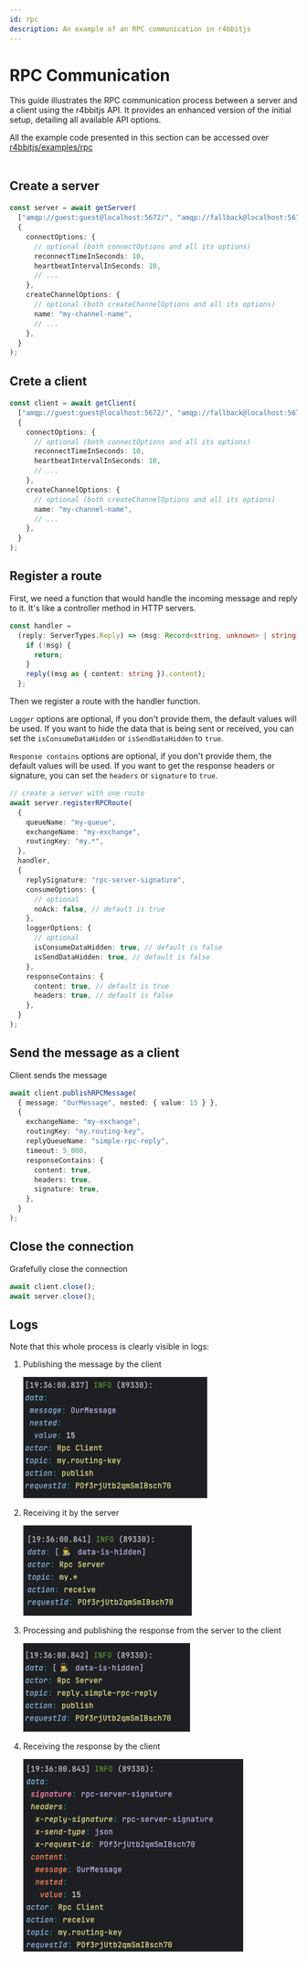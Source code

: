 ```yaml
---
id: rpc
description: An example of an RPC communication in r4bbitjs
---
```


# RPC Communication

This guide illustrates the RPC communication process between a server and a client using the r4bbitjs API. It provides an enhanced version of the initial setup, detailing all available API options.

<div class="alert alert--primary" role="alert">
  All the example code presented in this section can be accessed over <a href="https://github.com/r4bbitjs/r4bbitjs/blob/dev/examples/rpc/index.ts">r4bbitjs/examples/rpc</a>
</div>
<br />

## Create a server

```ts
const server = await getServer(
  ["amqp://guest:guest@localhost:5672/", "amqp://fallback@localhost:5672/"],
  {
    connectOptions: {
      // optional (both connectOptions and all its options)
      reconnectTimeInSeconds: 10,
      heartbeatIntervalInSeconds: 10,
      // ...
    },
    createChannelOptions: {
      // optional (both createChannelOptions and all its options)
      name: "my-channel-name",
      // ...
    },
  }
);
```

## Crete a client

```ts
const client = await getClient(
  ["amqp://guest:guest@localhost:5672/", "amqp://fallback@localhost:5672/"],
  {
    connectOptions: {
      // optional (both connectOptions and all its options)
      reconnectTimeInSeconds: 10,
      heartbeatIntervalInSeconds: 10,
      // ...
    },
    createChannelOptions: {
      // optional (both createChannelOptions and all its options)
      name: "my-channel-name",
      // ...
    },
  }
);
```

## Register a route

First, we need a function that would handle the incoming message and reply to it. It's like a controller method in HTTP servers.

```ts
const handler =
  (reply: ServerTypes.Reply) => (msg: Record<string, unknown> | string) => {
    if (!msg) {
      return;
    }
    reply((msg as { content: string }).content);
  };
```

Then we register a route with the handler function.

`Logger` options are optional, if you don't provide them, the default values will be used. If you want to hide the data that is being sent or received, you can set the `isConsumeDataHidden` or `isSendDataHidden` to `true`.

`Response contains` options are optional, if you don't provide them, the default values will be used. If you want to get the response headers or signature, you can set the `headers` or `signature` to `true`.

```ts
// create a server with one route
await server.registerRPCRoute(
  {
    queueName: "my-queue",
    exchangeName: "my-exchange",
    routingKey: "my.*",
  },
  handler,
  {
    replySignature: "rpc-server-signature",
    consumeOptions: {
      // optional
      noAck: false, // default is true
    },
    loggerOptions: {
      // optional
      isConsumeDataHidden: true, // default is false
      isSendDataHidden: true, // default is false
    },
    responseContains: {
      content: true, // default is true
      headers: true, // default is false
    },
  }
);
```

## Send the message as a client

Client sends the message

```ts
await client.publishRPCMessage(
  { message: "OurMessage", nested: { value: 15 } },
  {
    exchangeName: "my-exchange",
    routingKey: "my.routing-key",
    replyQueueName: "simple-rpc-reply",
    timeout: 5_000,
    responseContains: {
      content: true,
      headers: true,
      signature: true,
    },
  }
);
```

## Close the connection

Grafefully close the connection

```ts
await client.close();
await server.close();
```

## Logs

Note that this whole process is clearly visible in logs:

1. Publishing the message by the client

   ![An example that displays log of publishing the message by the client](./assets/rpc/1_client-publish.png)

2. Receiving it by the server

   ![An example that displays log of receiving the message by the server](./assets/rpc/2_server-receive.png)

3. Processing and publishing the response from the server to the client

   ![An example that displays log of processing and publishing the response from the server to the client](./assets/rpc/3_server-publish.png)

4. Receiving the response by the client

   ![An example that displays log of receiving the response by the client](./assets/rpc/4_client-receive.png)
